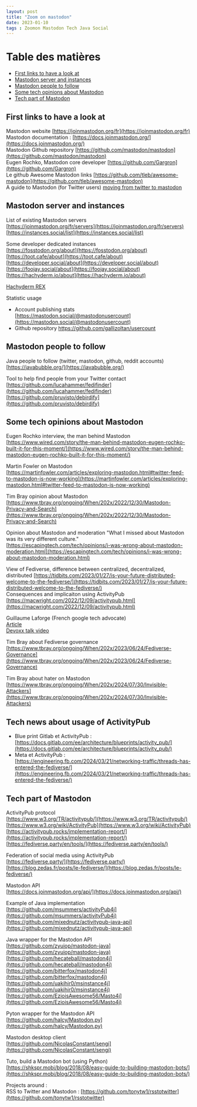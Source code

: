 ```yaml
---
layout: post
title: "Zoom on mastodon"
date: 2023-01-10
tags : Zoomon Mastodon Tech Java Social
---
```


# Table des matières

   * [First links to have a look at](#first-links-to-have-a-look-at)
   * [Mastodon server and instances](#mastodon-server-and-instances)
   * [Mastodon people to follow](#mastodon-people-to-follow)
   * [Some tech opinions about Mastodon](#some-tech-opinions-about-mastodon)
   * [Tech part of Mastodon](#tech-part-of-mastodon)


## First links to have a look at

Mastodon website [https://joinmastodon.org/fr](https://joinmastodon.org/fr)   
Mastodon documentation : [https://docs.joinmastodon.org/](https://docs.joinmastodon.org/)   
Mastodon Github repository [https://github.com/mastodon/mastodon](https://github.com/mastodon/mastodon)   
Eugen Rochko, Mastodon core developer [https://github.com/Gargron](https://github.com/Gargron)   
Le github Awesome Mastodon links [https://github.com/tleb/awesome-mastodon](https://github.com/tleb/awesome-mastodon)   
A guide to Mastodon (for Twitter users) [moving from twitter to mastodon](https://www.forceflow.be/2022/11/11/moving-from-twitter-to-mastodon/)     

## Mastodon server and instances

List of existing Mastodon servers   
[https://joinmastodon.org/fr/servers](https://joinmastodon.org/fr/servers)   
[https://instances.social/list](https://instances.social/list)   

Some developer dedicated instances   
[https://fosstodon.org/about](https://fosstodon.org/about)   
[https://toot.cafe/about](https://toot.cafe/about)   
[https://developer.social/about](https://developer.social/about)   
[https://foojay.social/about](https://foojay.social/about)   
[https://hachyderm.io/about](https://hachyderm.io/about)   

[Hachyderm REX](https://medium.com/@kris-nova/experimenting-with-federation-and-migrating-accounts-eae61a688c3c)    

Statistic usage 
* Account publishing stats [https://mastodon.social/@mastodonusercount](https://mastodon.social/@mastodonusercount)    
* Github repository https://github.com/gallizoltan/usercount    

## Mastodon people to follow

Java people to follow (twitter, mastodon, github, reddit accounts)   
[https://javabubble.org/](https://javabubble.org/)   

Tool to help find people from your Twitter contact   
[https://github.com/lucahammer/fedifinder](https://github.com/lucahammer/fedifinder)   
[https://github.com/pruvisto/debirdify](https://github.com/pruvisto/debirdify)   


## Some tech opinions about Mastodon

Eugen Rochko interview, the man behind Mastodon   
[https://www.wired.com/story/the-man-behind-mastodon-eugen-rochko-built-it-for-this-moment/](https://www.wired.com/story/the-man-behind-mastodon-eugen-rochko-built-it-for-this-moment/)   

Martin Fowler on Mastodon   
[https://martinfowler.com/articles/exploring-mastodon.html#twitter-feed-to-mastodon-is-now-working](https://martinfowler.com/articles/exploring-mastodon.html#twitter-feed-to-mastodon-is-now-working)   

Tim Bray opinion about Mastodon   
[https://www.tbray.org/ongoing/When/202x/2022/12/30/Mastodon-Privacy-and-Search](https://www.tbray.org/ongoing/When/202x/2022/12/30/Mastodon-Privacy-and-Search)   

Opinion about Mastodon and moderation "What I missed about Mastodon was its very different culture."   
[https://escapingtech.com/tech/opinions/i-was-wrong-about-mastodon-moderation.html](https://escapingtech.com/tech/opinions/i-was-wrong-about-mastodon-moderation.html)   

View of Fediverse, difference between centralized, decentralized, distributed
[https://tidbits.com/2023/01/27/is-your-future-distributed-welcome-to-the-fediverse/](https://tidbits.com/2023/01/27/is-your-future-distributed-welcome-to-the-fediverse/)    
Consequences and implicaiton using ActivityPub    
[https://macwright.com/2022/12/09/activitypub.html](https://macwright.com/2022/12/09/activitypub.html)   

Guillaume Laforge (French google tech advocate)   
[Article](https://glaforge.dev/posts/2023/01/06/calculating-your-potential-reach-on-mastodon-with-google-cloud-workflows-orchestrating-the-mastodon-apis/)    
[Devoxx talk video](https://www.youtube.com/watch?v=_BaK9BNlUHg)  

Tim Bray about Fediverse governance    
[https://www.tbray.org/ongoing/When/202x/2023/06/24/Fediverse-Governance](https://www.tbray.org/ongoing/When/202x/2023/06/24/Fediverse-Governance)

Tim Bray about hater on Mastodon    
[https://www.tbray.org/ongoing/When/202x/2024/07/30/Invisible-Attackers](https://www.tbray.org/ongoing/When/202x/2024/07/30/Invisible-Attackers)      

## Tech news about usage of ActivityPub

* Blue print Gitlab et ActivityPub : [https://docs.gitlab.com/ee/architecture/blueprints/activity_pub/](https://docs.gitlab.com/ee/architecture/blueprints/activity_pub/)     
* Meta et ActivityPub : [https://engineering.fb.com/2024/03/21/networking-traffic/threads-has-entered-the-fediverse/](https://engineering.fb.com/2024/03/21/networking-traffic/threads-has-entered-the-fediverse/)     

## Tech part of Mastodon   

ActivityPub protocol   
[https://www.w3.org/TR/activitypub/](https://www.w3.org/TR/activitypub/)      
[https://www.w3.org/wiki/ActivityPub](https://www.w3.org/wiki/ActivityPub)      
[https://activitypub.rocks/implementation-report/](https://activitypub.rocks/implementation-report/)     
[https://fediverse.party/en/tools/](https://fediverse.party/en/tools/)     

Federation of social media using ActivityPub   
[https://fediverse.party/](https://fediverse.party/)    
[https://blog.zedas.fr/posts/le-fediverse/](https://blog.zedas.fr/posts/le-fediverse/)   

Mastodon API   
[https://docs.joinmastodon.org/api/](https://docs.joinmastodon.org/api/)   

Example of Java implementation   
[https://github.com/msummers/activityPub4j](https://github.com/msummers/activityPub4j)   
[https://github.com/mixednutz/activitypub-java-api](https://github.com/mixednutz/activitypub-java-api)   

Java wrapper for the Mastodon API   
[https://github.com/zyuiop/mastodon-java](https://github.com/zyuiop/mastodon-java)   
[https://github.com/hecateball/mastodon4j](https://github.com/hecateball/mastodon4j)   
[https://github.com/bitterfox/mastodon4j](https://github.com/bitterfox/mastodon4j)   
[https://github.com/uakihir0/msinstance4j](https://github.com/uakihir0/msinstance4j)   
[https://github.com/EzioisAwesome56/Masto4j](https://github.com/EzioisAwesome56/Masto4j)   

Pyton wrapper for the Mastodon API   
[https://github.com/halcy/Mastodon.py](https://github.com/halcy/Mastodon.py)   

Mastodon desktop client    
[https://github.com/NicolasConstant/sengi](https://github.com/NicolasConstant/sengi)    

Tuto, build a Mastodon bot (using Python)    
[https://shkspr.mobi/blog/2018/08/easy-guide-to-building-mastodon-bots/](https://shkspr.mobi/blog/2018/08/easy-guide-to-building-mastodon-bots/)     

Projects around :   
RSS to Twitter and Mastodon : [https://github.com/tonytw1/rsstotwitter](https://github.com/tonytw1/rsstotwitter)   
